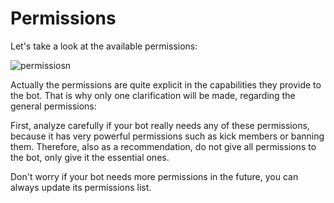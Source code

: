 # Permissions

Let's take a look at the available permissions:

![permissiosn](https://github.com/VictorFloresJuarez/Workshop-Bots-on-Discord/blob/main/Resources/permissions.png?raw=true)


Actually the permissions are quite explicit in the capabilities they provide to the bot. That is why only one clarification will be made, regarding the general permissions:

First, analyze carefully if your bot really needs any of these permissions, because it has very powerful permissions such as kick members or banning them. Therefore, also as a recommendation, do not give all permissions to the bot, only give it the essential ones. 

Don't worry if your bot needs more permissions in the future, you can always update its permissions list.


